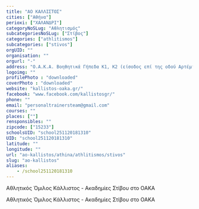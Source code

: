 ```yaml
---
title: "ΑΟ ΚΑΛΛΙΣΤΟΣ"
cities: ["Αθήνα"]
perioxi: ["ΧΑΛΑΝΔΡΙ"]
categoryNoSLug: "Αθλητισμός"
subcategoriesNoSLug: ["Στίβος"]
categories: ["athlitismos"]
subcategories: ["stivos"]
orgUID: ""
organisation: ""
orgurl: "-"
address: "Ο.Α.Κ.Α. Βοηθητικά Γήπεδα Κ1, Κ2 (είσοδος επί της οδού Αρτέμιδος), 15126 Amaroúsion, Greece"
logoimg: ""
profilePhoto : "downloaded"
coverPhoto : "downloaded"
website: "kallistos-oaka.gr/"
facebook: "www.facebook.com/kallistosgr/"
phone: ""
email: "personaltrainersteam@gmail.com"
courses: ""
places: [""]
rensponsibles: ""
zipcode: ["15233"]
schoolsUID: "school251120181310"
UID: "school251120181310"
latitude: ""
longitude: ""
url: "ao-kallistos/athina/athlitismos/stivos"
slug: "ao-kallistos"
aliases:
    - /school251120181310
---
```



Αθλητικός Όμιλος Κάλλιστος - Ακαδημίες Στίβου στο ΟΑΚΑ

Αθλητικός Όμιλος Κάλλιστος - Ακαδημίες Στίβου στο ΟΑΚΑ